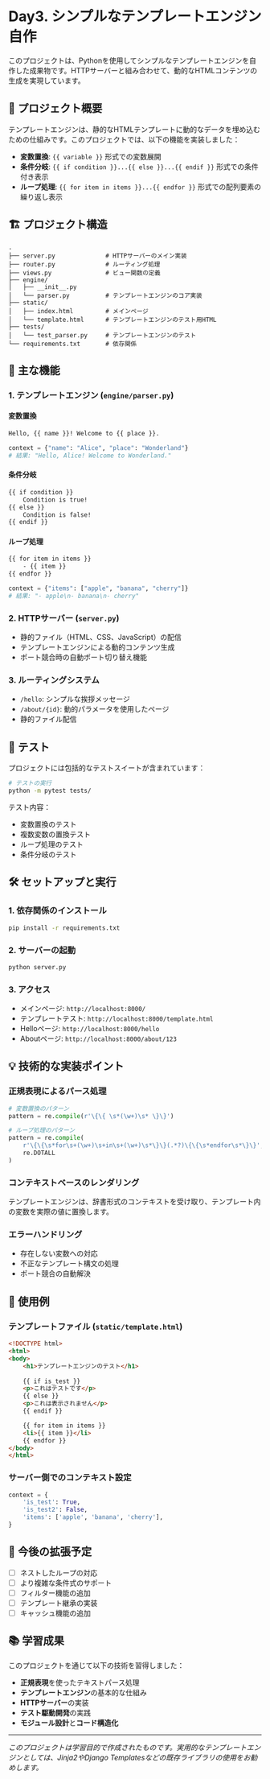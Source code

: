 # Day3. シンプルなテンプレートエンジン自作

このプロジェクトは、Pythonを使用してシンプルなテンプレートエンジンを自作した成果物です。HTTPサーバーと組み合わせて、動的なHTMLコンテンツの生成を実現しています。

## 🎯 プロジェクト概要

テンプレートエンジンは、静的なHTMLテンプレートに動的なデータを埋め込むための仕組みです。このプロジェクトでは、以下の機能を実装しました：

- **変数置換**: `{{ variable }}` 形式での変数展開
- **条件分岐**: `{{ if condition }}...{{ else }}...{{ endif }}` 形式での条件付き表示
- **ループ処理**: `{{ for item in items }}...{{ endfor }}` 形式での配列要素の繰り返し表示

## 🏗️ プロジェクト構造

```
.
├── server.py              # HTTPサーバーのメイン実装
├── router.py              # ルーティング処理
├── views.py               # ビュー関数の定義
├── engine/
│   ├── __init__.py
│   └── parser.py          # テンプレートエンジンのコア実装
├── static/
│   ├── index.html         # メインページ
│   └── template.html      # テンプレートエンジンのテスト用HTML
├── tests/
│   └── test_parser.py     # テンプレートエンジンのテスト
└── requirements.txt       # 依存関係
```

## 🚀 主な機能

### 1. テンプレートエンジン (`engine/parser.py`)

#### 変数置換
```html
Hello, {{ name }}! Welcome to {{ place }}.
```
```python
context = {"name": "Alice", "place": "Wonderland"}
# 結果: "Hello, Alice! Welcome to Wonderland."
```

#### 条件分岐
```html
{{ if condition }}
    Condition is true!
{{ else }}
    Condition is false!
{{ endif }}
```

#### ループ処理
```html
{{ for item in items }}
    - {{ item }}
{{ endfor }}
```
```python
context = {"items": ["apple", "banana", "cherry"]}
# 結果: "- apple\n- banana\n- cherry"
```

### 2. HTTPサーバー (`server.py`)

- 静的ファイル（HTML、CSS、JavaScript）の配信
- テンプレートエンジンによる動的コンテンツ生成
- ポート競合時の自動ポート切り替え機能

### 3. ルーティングシステム

- `/hello`: シンプルな挨拶メッセージ
- `/about/{id}`: 動的パラメータを使用したページ
- 静的ファイル配信

## 🧪 テスト

プロジェクトには包括的なテストスイートが含まれています：

```bash
# テストの実行
python -m pytest tests/
```

テスト内容：
- 変数置換のテスト
- 複数変数の置換テスト
- ループ処理のテスト
- 条件分岐のテスト

## 🛠️ セットアップと実行

### 1. 依存関係のインストール
```bash
pip install -r requirements.txt
```

### 2. サーバーの起動
```bash
python server.py
```

### 3. アクセス
- メインページ: `http://localhost:8000/`
- テンプレートテスト: `http://localhost:8000/template.html`
- Helloページ: `http://localhost:8000/hello`
- Aboutページ: `http://localhost:8000/about/123`

## 💡 技術的な実装ポイント

### 正規表現によるパース処理
```python
# 変数置換のパターン
pattern = re.compile(r'\{\{ \s*(\w+)\s* \}\}')

# ループ処理のパターン
pattern = re.compile(
    r'\{\{\s*for\s+(\w+)\s+in\s+(\w+)\s*\}\}(.*?)\{\{\s*endfor\s*\}\}',
    re.DOTALL
)
```

### コンテキストベースのレンダリング
テンプレートエンジンは、辞書形式のコンテキストを受け取り、テンプレート内の変数を実際の値に置換します。

### エラーハンドリング
- 存在しない変数への対応
- 不正なテンプレート構文の処理
- ポート競合の自動解決

## 🎨 使用例

### テンプレートファイル (`static/template.html`)
```html
<!DOCTYPE html>
<html>
<body>
    <h1>テンプレートエンジンのテスト</h1>
    
    {{ if is_test }}
    <p>これはテストです</p>
    {{ else }}
    <p>これは表示されません</p>
    {{ endif }}

    {{ for item in items }}
    <li>{{ item }}</li>
    {{ endfor }}
</body>
</html>
```

### サーバー側でのコンテキスト設定
```python
context = {
    'is_test': True,
    'is_test2': False,
    'items': ['apple', 'banana', 'cherry'],
}
```

## 🔮 今後の拡張予定

- [ ] ネストしたループの対応
- [ ] より複雑な条件式のサポート
- [ ] フィルター機能の追加
- [ ] テンプレート継承の実装
- [ ] キャッシュ機能の追加

## 📚 学習成果

このプロジェクトを通じて以下の技術を習得しました：

- **正規表現**を使ったテキストパース処理
- **テンプレートエンジン**の基本的な仕組み
- **HTTPサーバー**の実装
- **テスト駆動開発**の実践
- **モジュール設計**と**コード構造化**

---

*このプロジェクトは学習目的で作成されたものです。実用的なテンプレートエンジンとしては、Jinja2やDjango Templatesなどの既存ライブラリの使用をお勧めします。* 